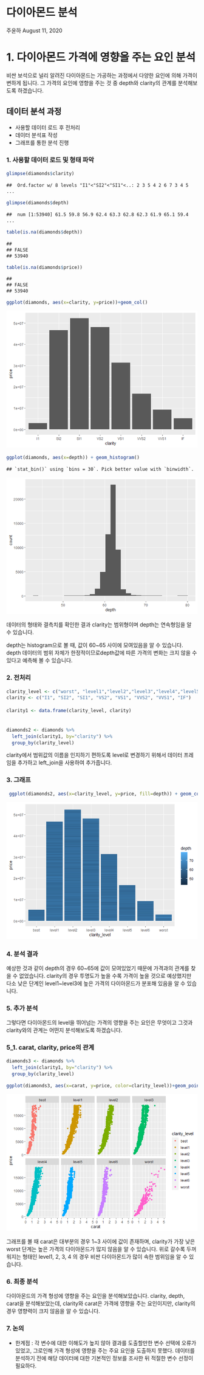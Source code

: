 다이아몬드 분석
================
주윤하
August 11, 2020

# 1\. 다이아몬드 가격에 영향을 주는 요인 분석

비싼 보석으로 널리 알려진 다이아몬드는 가공하는 과정에서 다양한 요인에 의해 가격이 변하게 됩니다. 그 가격의 요인에 영향을 주는
것 중 depth와 clarity의 관계를 분석해보도록 하겠습니다.

## 데이터 분석 과정

  - 사용할 데이터 로드 후 전처리
  - 데이터 분석표 작성
  - 그래프를 통한 분석 진행

### 1\. 사용할 데이터 로드 및 형태 파악

``` r
glimpse(diamonds$clarity)
```

    ##  Ord.factor w/ 8 levels "I1"<"SI2"<"SI1"<..: 2 3 5 4 2 6 7 3 4 5 ...

``` r
glimpse(diamonds$depth)
```

    ##  num [1:53940] 61.5 59.8 56.9 62.4 63.3 62.8 62.3 61.9 65.1 59.4 ...

``` r
table(is.na(diamonds$depth))
```

    ## 
    ## FALSE 
    ## 53940

``` r
table(is.na(diamonds$price))
```

    ## 
    ## FALSE 
    ## 53940

``` r
ggplot(diamonds, aes(x=clarity, y=price))+geom_col()
```

![](다이아몬드-분석_files/figure-gfm/unnamed-chunk-2-1.png)<!-- -->

``` r
ggplot(diamonds, aes(x=depth)) + geom_histogram()
```

    ## `stat_bin()` using `bins = 30`. Pick better value with `binwidth`.

![](다이아몬드-분석_files/figure-gfm/unnamed-chunk-2-2.png)<!-- -->

데이터의 형태와 결측치를 확인한 결과 clarity는 범위형이며 depth는 연속형임을 알 수 있습니다.

depth는 histogram으로 볼 때, 값이 60\~65 사이에 모여있음을 알 수 있습니다. depth 데이터의 범위 자체가
한정적이므로depth값에 따른 가격의 변화는 크지 않을 수 있다고 예측해 볼 수 있습니다.

### 2\. 전처리

``` r
clarity_level <- c("worst", "level1","level2","level3","level4","level5","level6", "best")
clarity <- c("I1", "SI2", "SI1", "VS2", "VS1", "VVS2", "VVS1", "IF")

clarity1 <- data.frame(clarity_level, clarity)


diamonds2 <- diamonds %>% 
  left_join(clarity1, by="clarity") %>% 
  group_by(clarity_level)
```

clarity에서 범위값의 이름을 인지하기 편하도록 level로 변경하기 위해서 데이터 프레임을 추가하고 left\_join을
사용하여 추가줍니다.

### 3\. 그래프

``` r
 ggplot(diamonds2, aes(x=clarity_level, y=price, fill=depth)) + geom_col()
```

![](다이아몬드-분석_files/figure-gfm/unnamed-chunk-4-1.png)<!-- -->

### 4\. 분석 결과

예상한 것과 같이 depth의 경우 60\~65에 값이 모여있었기 때문에 가격과의 관계를 찾을 수 없었습니다. clarity의
경우 투명도가 높을 수록 가격이 높을 것으로 예상했지만 다소 낮은 단계인 level1\~level3에 높은 가격의
다이아몬드가 분포해 있음을 알 수 있습니다.

### 5\. 추가 분석

그렇다면 다이아몬드의 level을 뛰어넘는 가격의 영향을 주는 요인은 무엇이고 그것과 clarity와의 관계는 어떤지 분석해보도록
하겠습니다.

### 5\_1. carat, clarity, price의 관계

``` r
diamonds3 <- diamonds %>% 
  left_join(clarity1, by="clarity") %>% 
  group_by(clarity_level)
```

``` r
ggplot(diamonds3, aes(x=carat, y=price, color=clarity_level))+geom_point()+ facet_wrap(~clarity_level,nrow=2)
```

![](다이아몬드-분석_files/figure-gfm/unnamed-chunk-6-1.png)<!-- -->

그래프를 볼 때 carat은 대부분의 경우 1\~3 사이에 값이 존재하며, clarity가 가장 낮은 worst 단계는 높은
가격의 다이아몬드가 많지 않음을 알 수 있습니다. 위로 갈수록 두꺼워지는 형태인 level1, 2, 3, 4 의 경우
비싼 다이아몬드가 많이 속한 범위임을 알 수 있습니다.

### 6\. 최종 분석

다이아몬드의 가격 형성에 영향을 주는 요인을 분석해보았습니다. clarity, depth, carat을 분석해보았는데,
clarity와 carat은 가격에 영향을 주는 요인이지만, clarity의 경우 영향력이 크지 않음을 알 수 있습니다.

### 7\. 논의

  - 한계점 : 각 변수에 대한 이해도가 높지 않아 결과를 도출할만한 변수 선택에 오류가 있었고, 그로인해 가격 형성에 영향을
    주는 주요 요인을 도출하지 못했다. 데이터를 분석하기 전에 해당 데이터에 대한 기본적인 정보를 조사한 뒤 적절한 변수
    선정이 필요하다.
